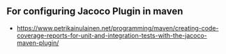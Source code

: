 ## For configuring Jacoco Plugin in maven

* https://www.petrikainulainen.net/programming/maven/creating-code-coverage-reports-for-unit-and-integration-tests-with-the-jacoco-maven-plugin/